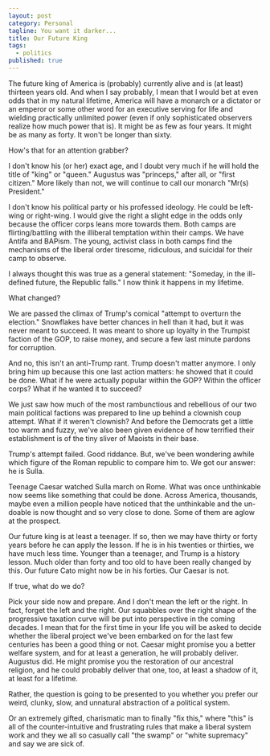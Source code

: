 ```yaml
---
layout: post
category: Personal
tagline: You want it darker...
title: Our Future King
tags:
  - politics
published: true
---
```


The future king of America is (probably) currently alive and is (at least) thirteen years old. And when I say probably, I mean that I would bet at even odds that in my natural lifetime, America will have a monarch or a dictator or an emperor or some other word for an executive serving for life and wielding practically unlimited power (even if only sophisticated observers realize how much power that is). It might be as few as four years. It might be as many as forty. It won't be longer than sixty.

<!-- more -->

How's that for an attention grabber? 

I don't know his (or her) exact age, and I doubt very much if he will hold the title of "king" or "queen." Augustus was "princeps," after all, or "first citizen." More likely than not, we will continue to call our monarch "Mr(s) President."

I don't know his political party or his professed ideology. He could be left-wing or right-wing. I would give the right a slight edge in the odds only because the officer corps leans more towards them. Both camps are flirting/battling with the illiberal temptation within their camps. We have Antifa and BAPism. The young, activist class in both camps find the mechanisms of the liberal order tiresome, ridiculous, and suicidal for their camp to observe.

I always thought this was true as a general statement: "Someday, in the ill-defined future, the Republic falls." I now think it happens in my lifetime. 

What changed? 

We are passed the climax of Trump's comical "attempt to overturn the election." Snowflakes have better chances in hell than it had, but it was never meant to succeed. It was meant to shore up loyalty in the Trumpist faction of the GOP, to raise money, and secure a few last minute pardons for corruption. 

And no, this isn't an anti-Trump rant. Trump doesn't matter anymore. I only bring him up because this one last action matters: he showed that it could be done. What if he were actually popular within the GOP? Within the officer corps? What if he wanted it to succeed? 

We just saw how much of the most rambunctious and rebellious of our two main political factions was prepared to line up behind a clownish coup attempt. What if it weren't clownish? And before the Democrats get a little too warm and fuzzy, we've also been given evidence of how terrified their establishment is of the tiny sliver of Maoists in their base.

Trump's attempt failed. Good riddance. But, we've been wondering awhile which figure of the Roman republic to compare him to. We got our answer: he is Sulla.

Teenage Caesar watched Sulla march on Rome. What was once unthinkable now seems like something that could be done. Across America, thousands, maybe even a million people have noticed that the unthinkable and the un-doable is now thought and so very close to done. Some of them are aglow at the prospect.

Our future king is at least a teenager. If so, then we may have thirty or forty years before he can apply the lesson. If he is in his twenties or thirties, we have much less time. Younger than a teenager, and Trump is a history lesson. Much older than forty and too old to have been really changed by this. Our future Cato might now be in his forties. Our Caesar is not. 

If true, what do we do? 

Pick your side now and prepare. And I don't mean the left or the right. In fact, forget the left and the right. Our squabbles over the right shape of the progressive taxation curve will be put into perspective in the coming decades. I mean that for the first time in your life you will be asked to decide whether the liberal project we've been embarked on for the last few centuries has been a good thing or not. Caesar might promise you a better welfare system, and for at least a generation, he will probably deliver. Augustus did. He might promise you the restoration of our ancestral religion, and he could probably deliver that one, too, at least a shadow of it, at least for a lifetime.

Rather, the question is going to be presented to you whether you prefer our weird, clunky, slow, and unnatural abstraction of a political system. 

Or an extremely gifted, charismatic man to finally "fix this," where "this" is all of the counter-intuitive and frustrating rules that make a liberal system work and they we all so casually call "the swamp" or "white supremacy" and say we are sick of.
